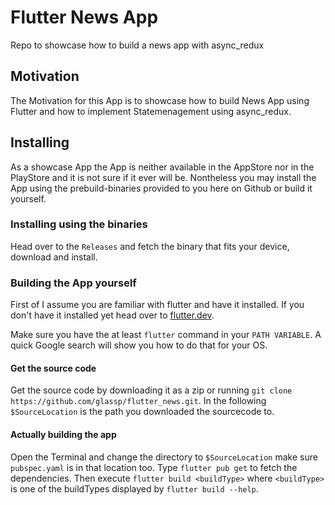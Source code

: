 # Flutter News App
Repo to showcase how to build a news app with async_redux

## Motivation
The Motivation for this App is to showcase how to build News App using Flutter and how to implement Statemenagement using async_redux.  

## Installing
As a showcase App the App is neither available in the AppStore nor in the PlayStore and it is not sure if it ever will be.
Nontheless you may install the App using the prebuild-binaries provided to you here on Github or build it yourself.

### Installing using the binaries
Head over to the `Releases` and fetch the binary that fits your device, download and install.

### Building the App yourself

First of I assume you are familiar with flutter and have it installed.
If you don't have it installed yet head over to [flutter.dev](https://flutter.dev/docs/get-started/install).

Make sure you have the at least `flutter` command in your `PATH VARIABLE`.
A quick Google search will show you how to do that for your OS.

#### Get the source code
Get the source code by downloading it as a zip or running `git clone https://github.com/glassp/flutter_news.git`.
In the following `$SourceLocation` is the path you downloaded the sourcecode to.

#### Actually building the app
Open the Terminal and change the directory to `$SourceLocation` make sure `pubspec.yaml` is in that location too.
Type `flutter pub get` to fetch the dependencies.
Then execute `flutter build <buildType>` where `<buildType>` is one of the buildTypes displayed by `flutter build --help`.  
